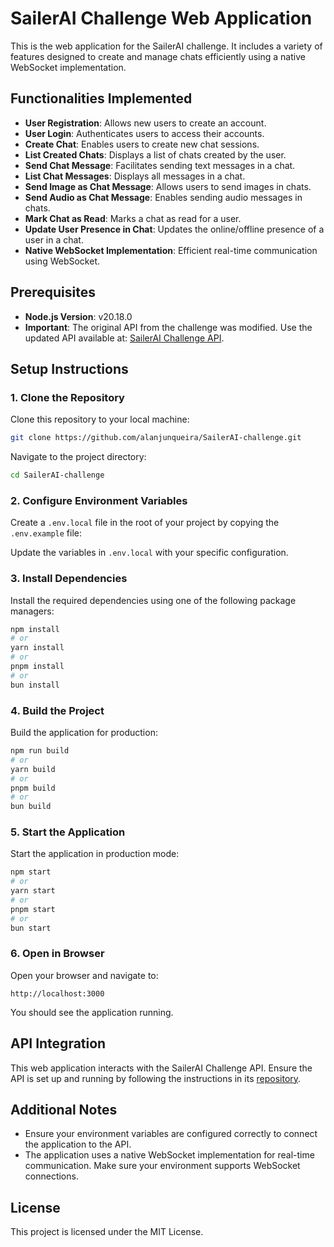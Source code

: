 # SailerAI Challenge Web Application

This is the web application for the SailerAI challenge. It includes a variety of features designed to create and manage chats efficiently using a native WebSocket implementation.

## Functionalities Implemented

- **User Registration**: Allows new users to create an account.
- **User Login**: Authenticates users to access their accounts.
- **Create Chat**: Enables users to create new chat sessions.
- **List Created Chats**: Displays a list of chats created by the user.
- **Send Chat Message**: Facilitates sending text messages in a chat.
- **List Chat Messages**: Displays all messages in a chat.
- **Send Image as Chat Message**: Allows users to send images in chats.
- **Send Audio as Chat Message**: Enables sending audio messages in chats.
- **Mark Chat as Read**: Marks a chat as read for a user.
- **Update User Presence in Chat**: Updates the online/offline presence of a user in a chat.
- **Native WebSocket Implementation**: Efficient real-time communication using WebSocket.

## Prerequisites

- **Node.js Version**: v20.18.0
- **Important**: The original API from the challenge was modified. Use the updated API available at: [SailerAI Challenge API](https://github.com/alanjunqueira/SailerAI-challenge-api).

## Setup Instructions

### 1. Clone the Repository

Clone this repository to your local machine:

```bash
git clone https://github.com/alanjunqueira/SailerAI-challenge.git
```

Navigate to the project directory:

```bash
cd SailerAI-challenge
```

### 2. Configure Environment Variables

Create a `.env.local` file in the root of your project by copying the `.env.example` file:


Update the variables in `.env.local` with your specific configuration.

### 3. Install Dependencies

Install the required dependencies using one of the following package managers:

```bash
npm install
# or
yarn install
# or
pnpm install
# or
bun install
```

### 4. Build the Project

Build the application for production:

```bash
npm run build
# or
yarn build
# or
pnpm build
# or
bun build
```

### 5. Start the Application

Start the application in production mode:

```bash
npm start
# or
yarn start
# or
pnpm start
# or
bun start
```

### 6. Open in Browser

Open your browser and navigate to:

```text
http://localhost:3000
```

You should see the application running.

## API Integration

This web application interacts with the SailerAI Challenge API. Ensure the API is set up and running by following the instructions in its [repository](https://github.com/alanjunqueira/SailerAI-challenge-api).

## Additional Notes

- Ensure your environment variables are configured correctly to connect the application to the API.
- The application uses a native WebSocket implementation for real-time communication. Make sure your environment supports WebSocket connections.

## License

This project is licensed under the MIT License.


